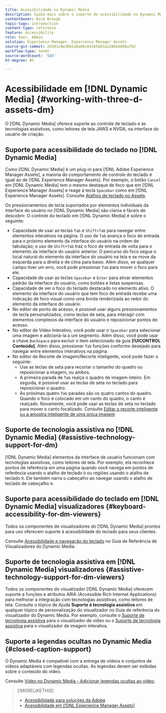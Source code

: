 ```yaml
---
title: Acessibilidade no Dynamic Media
description: Saiba mais sobre o suporte de acessibilidade no Dynamic Media e em Visualizadores do Dynamic Media.
contentOwner: Rick Brough
topic-tags: introduction
content-type: reference
feature: Accessibility
role: User, Admin
solution: Experience Manager, Experience Manager Assets
source-git-commit: 29391c8e3042a8a04c64165663a228bb4886afb5
workflow-type: tm+mt
source-wordcount: '583'
ht-degree: 0%

---
```


# Acessibilidade em [!DNL Dynamic Media] {#working-with-three-d-assets-dm}

O [!DNL Dynamic Media] oferece suporte ao controle de teclado e às tecnologias assistivas, como leitores de tela JAWS e NVDA, na interface do usuário de criação.

## Suporte para acessibilidade do teclado no [!DNL Dynamic Media]

Como [!DNL Dynamic Media] é um plug-in para [!DNL Adobe Experience Manager Assets], a maioria do comportamento de controle do teclado é igual ao de [!DNL Experience Manager Assets]. Por exemplo, o botão `Cancel` em [!DNL Dynamic Media] tem o mesmo destaque de foco que em [!DNL Experience Manager Assets] e reage à tecla `Spacebar` como em [!DNL Experience Manager Assets]. Consulte [Atalhos de teclado no Assets](/help/assets/accessibility.md#keyboard-shortcuts).

Os pressionamentos de tecla suportados por elementos individuais da interface do usuário no [!DNL Dynamic Media] são claros e fáceis de descobrir. O controle do teclado em [!DNL Dynamic Media] é sobre o seguinte:

* Capacidade de usar as teclas `Tab` e `Shift+Tab` para navegar entre elementos interativos na página.
O uso de `Tab` avança o foco de entrada para o próximo elemento da interface do usuário na ordem de tabulação; o uso de `Shift+Tab` traz o foco de entrada de volta para o elemento da interface do usuário anterior.
O percurso do foco segue o local natural do elemento da interface do usuário na tela e se move da esquerda para a direita e de cima para baixo. Além disso, se qualquer campo tiver um erro, você pode pressionar `Tab` para mover o foco para ele.
* Capacidade de usar as teclas `Spacebar` e `Enter` para ativar elementos padrão da interface do usuário, como botões e listas suspensas.
* Capacidade de ver o foco do teclado destacado no elemento ativo. O elemento da interface do usuário que tem foco de entrada recebe uma indicação de foco visual como uma borda renderizada ao redor do elemento da interface do usuário.
* No editor de ponto de acesso, é possível usar alguns pressionamentos de tecla personalizados, como teclas de seta, para interagir com elementos complexos da interface do usuário e reposicionar pontos de acesso.
* No editor de Vídeo Interativo, você pode usar o `Spacebar` para selecionar uma imagem e adicioná-la a um segmento. Além disso, você pode usar a chave `Backspace` para excluir o item selecionado da guia **[!UICONTROL Conteúdo]**. Além disso, pressionar `Tab` funções conforme desejado para navegar entre elementos interativos na página.
* No editor de Recorte de imagem/Recorte inteligente, você pode fazer o seguinte:
   * Use as teclas de seta para recortar o tamanho do quadro ou reposicionar a imagem, ou ambos.
   * A primeira parada de `Tab` realça o quadro de imagem inteiro. Em seguida, é possível usar as teclas de seta no teclado para reposicionar o quadro.
   * As próximas quatro `Tab` paradas são os quatro cantos do quadro. Quando o foco é colocado em um canto do quadro, o canto é realçado. Novamente, você pode usar as teclas de seta no teclado para mover o canto focalizado.
Consulte [Editar o recorte inteligente ou a amostra inteligente de uma única imagem](/help/assets/image-profiles.md#editing-the-smart-crop-or-smart-swatch-of-a-single-image)

<!-- Keyboarding is the same because Dynamic Media is using the same UI library (Coral 3 (AEM 6.5) or Coral Spectrum (in Skyline)) as entire AEM Assets.  -->

<!-- In the Hotspot editor, Dynamic Media lets you use arrow keys to control the position of a hot spot. See [Carousel Banners](/help/assets/dynamic-media/carousel-banners.md#adding-hotspots-or-image-maps-to-an-image-banner) or [Interactive Images](/help/assets/dynamic-media/interactive-images.md#adding-hotspots-to-an-image-banner)  -->

<!-- I think we should definitely mention this in the DM-specific area of documentation for keyboard support. -->

<!-- I would not get into much of details of specific keyboard support logic of these editors. One of the reasons - chances are that accessibility support will receive Phase2-like attention, with more holistic approach. -->

## Suporte de tecnologia assistiva no [!DNL Dynamic Media] {#assistive-technology-support-for-dm}

[!DNL Dynamic Media] elementos da interface de usuário funcionam com tecnologias assistivas, como leitores de tela. Por exemplo, ela reconhece pontos de referência em uma página quando você navega em pontos de referência usando o atalho de teclado `D` ou regiões usando o atalho de teclado `R`. Ele também narra o cabeçalho ao navegar usando o atalho de teclado de cabeçalho `H`.

## Suporte para acessibilidade do teclado em [!DNL Dynamic Media] visualizadores {#keyboard-accessibility-for-dm-viewers}

Todos os componentes de visualizadores do [!DNL Dynamic Media] prontos para uso oferecem suporte à acessibilidade do teclado para seus clientes.

Consulte [Acessibilidade e navegação do teclado](https://experienceleague.adobe.com/docs/dynamic-media-developer-resources/library/c-keyboard-accessibility.html) no Guia de Referência de Visualizadores do Dynamic Media.

## Suporte de tecnologia assistiva em [!DNL Dynamic Media] visualizadores {#assistive-technology-support-for-dm-viewers}

Todos os componentes do visualizador [!DNL Dynamic Media] oferecem suporte a funções e atributos ARIA (Accessible Rich Internet Applications) para melhorar a integração com tecnologias assistivas, como leitores de tela.
Consulte o tópico de Ajuda **Suporte à tecnologia assistiva** em qualquer tópico de personalização do visualizador no Guia de referência do visualizador do Dynamic Media. Por exemplo, consulte o [Suporte de tecnologia assistiva](https://experienceleague.adobe.com/docs/dynamic-media-developer-resources/library/viewers-aem-assets-dmc/video/r-html5-video-viewer-20-assistive.html) para o visualizador de vídeo ou o [Suporte de tecnologia assistiva](https://experienceleague.adobe.com/docs/dynamic-media-developer-resources/library/viewers-for-aem-assets-only/interactive-images/c-html5-aem-interactive-image-assistive.html#viewers-for-aem-assets-only) para o visualizador de imagem interativa.

## Suporte a legendas ocultas no Dynamic Media {#closed-caption-support}

O Dynamic Media é compatível com a entrega de vídeos e conjuntos de vídeos adaptáveis com legendas ocultas. As legendas devem ser exibidas sobre o conteúdo do vídeo.

Consulte [Vídeo no Dynamic Media - Adicionar legendas ocultas ao vídeo](/help/assets/video.md#adding-captions-to-video).

>[!MORELIKETHIS]
>
>* [Acessibilidade para soluções da Adobe](https://www.adobe.com/accessibility.html)
>* [Acessibilidade em [!DNL Experience Manager Assets]](/help/assets/accessibility.md)
